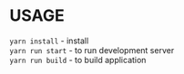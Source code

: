 # USAGE

`yarn install` - install  
`yarn run start` - to run development server  
`yarn run build` - to build application
